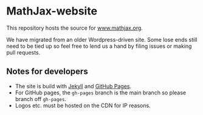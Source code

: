 # MathJax-website

This repository hosts the source for www.mathjax.org.

We have migrated from an older Wordpress-driven site. Some lose ends still need to be tied up so feel free to lend us a hand by filing issues or making pull requests.

## Notes for developers

* The site is build with [Jekyll](https://github.com/jekyll/jekyll) and [GitHub
Pages](https://help.github.com/articles/using-jekyll-with-pages/).
* For GitHub pages, the `gh-pages` branch is the main branch so please branch off `gh-pages`.
* Logos etc. must be hosted on the CDN for IP reasons.
